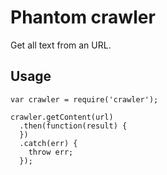 # Phantom crawler

Get all text from an URL.

## Usage

```
var crawler = require('crawler');

crawler.getContent(url)
  .then(function(result) {
  })
  .catch(err) {
    throw err;
  });
```
